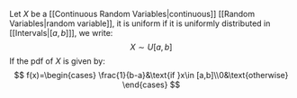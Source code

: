 Let $X$ be a [[Continuous Random Variables|continuous]] [[Random Variables|random variable]], it is uniform if it is uniformly distributed in [[Intervals|$[a,b]$]], we write:
$$
X\sim U[a,b]
$$
If the pdf of $X$ is given by:
$$
f(x)=\begin{cases}
\frac{1}{b-a}&\text{if }x\in [a,b]\\0&\text{otherwise}
\end{cases}
$$
